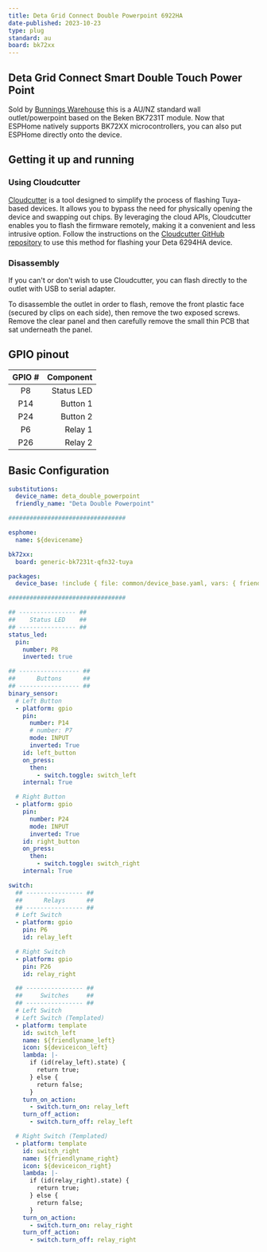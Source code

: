 ```yaml
---
title: Deta Grid Connect Double Powerpoint 6922HA
date-published: 2023-10-23
type: plug
standard: au
board: bk72xx
---
```


## Deta Grid Connect Smart Double Touch Power Point

Sold by [Bunnings Warehouse](https://www.bunnings.com.au/deta-grid-connect-smart-double-touch-power-point_p0098813)
this is a AU/NZ standard wall outlet/powerpoint based on the Beken BK7231T module. Now that ESPHome natively supports
BK72XX microcontrollers, you can also put ESPHome directly onto the device.

## Getting it up and running

### Using Cloudcutter

[Cloudcutter](https://github.com/tuya-cloudcutter/tuya-cloudcutter) is a tool designed to simplify the process of
flashing Tuya-based devices. It allows you to bypass the need for physically opening the device and swapping out chips.
By leveraging the cloud APIs, Cloudcutter enables you to flash the firmware remotely, making it a convenient and less
intrusive option. Follow the instructions on the
[Cloudcutter GitHub repository](https://github.com/tuya-cloudcutter/tuya-cloudcutter) to use this method for flashing
your Deta 6294HA device.

### Disassembly

If you can't or don't wish to use Cloudcutter, you can flash directly to the outlet with USB to serial adapter.

To disassemble the outlet in order to flash, remove the front plastic face (secured by clips on each side),
then remove the two exposed screws. Remove the clear panel and then carefully remove the small thin PCB
that sat underneath the panel.

## GPIO pinout

| GPIO # |   Component   |
|:------:|--------------:|
| P8     |    Status LED |
| P14    |      Button 1 |
| P24    |      Button 2 |
| P6     |       Relay 1 |
| P26    |       Relay 2 |

## Basic Configuration

```yaml
substitutions:
  device_name: deta_double_powerpoint
  friendly_name: "Deta Double Powerpoint"

#################################

esphome:
  name: ${devicename}

bk72xx:
  board: generic-bk7231t-qfn32-tuya

packages:
  device_base: !include { file: common/device_base.yaml, vars: { friendlyname : 'Deta Double Power Point'} }

#################################

## ---------------- ##
##    Status LED    ##
## ---------------- ##
status_led:
  pin:
    number: P8
    inverted: true

## ----------------- ##
##      Buttons      ##
## ----------------- ##
binary_sensor:
  # Left Button
  - platform: gpio
    pin:
      number: P14
      # number: P7
      mode: INPUT
      inverted: True
    id: left_button
    on_press:
      then:
        - switch.toggle: switch_left
    internal: True

  # Right Button
  - platform: gpio
    pin:
      number: P24
      mode: INPUT
      inverted: True
    id: right_button
    on_press:
      then:
        - switch.toggle: switch_right
    internal: True

switch:
  ## ---------------- ##
  ##      Relays      ##
  ## ---------------- ##
  # Left Switch
  - platform: gpio
    pin: P6
    id: relay_left

  # Right Switch
  - platform: gpio
    pin: P26
    id: relay_right

  ## ---------------- ##
  ##     Switches     ##
  ## ---------------- ##
  # Left Switch
  # Left Switch (Templated)
  - platform: template
    id: switch_left
    name: ${friendlyname_left}
    icon: ${deviceicon_left}
    lambda: |-
      if (id(relay_left).state) {
        return true;
      } else {
        return false;
      }
    turn_on_action:
      - switch.turn_on: relay_left
    turn_off_action:
      - switch.turn_off: relay_left

  # Right Switch (Templated)
  - platform: template
    id: switch_right
    name: ${friendlyname_right}
    icon: ${deviceicon_right}
    lambda: |-
      if (id(relay_right).state) {
        return true;
      } else {
        return false;
      }
    turn_on_action:
      - switch.turn_on: relay_right
    turn_off_action:
      - switch.turn_off: relay_right
```
